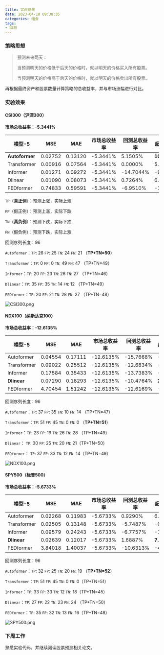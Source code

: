```yaml
---
title: 实验结果
date: 2023-04-10 09:38:35
categories: 组会
tags:
- 回测
---
```


### 策略思想

> 预测未来两天：
>
> 当预测明天的价格低于后天的价格时，就以明天的价格买入所有股票。
>
> 当预测明天的价格高于后天的价格时，就以明天的价格卖出所有股票。

再根据最终资产和股票数量计算策略的总收益率，并与市场涨幅进行对比。

<!--more-->

### 实验效果

#### CSI300（沪深300）

**市场总收益率：-5.3441%**

| 模型-5         | MSE     | MAE     | 市场总收益率 | 回测总收益率 | 超额收益率   | ACC     |
| -------------- | ------- | ------- | ------------ | ------------ | ------------ | ------- |
| **Autoformer** | 0.02752 | 0.13120 | -5.3441%     | 5.1505%      | **10.4946%** | 52.0833 |
| Transformer    | 0.00916 | 0.07564 | -5.3441%     | 0.0000%      | 5.3441%      | 51.0417 |
| Informer       | 0.01271 | 0.09272 | -5.3441%     | -14.7044%    | -9.3603%     | 47.9167 |
| Dlinear        | 0.01090 | 0.08073 | -5.3441%     | 0.7264%      | 6.0705%      | 51.0417 |
| FEDformer      | 0.74833 | 0.59591 | -5.3441%     | -6.9510%     | -1.6069%     | 50.0000 |

`TP`（**真正例**）：预测上涨，实际上涨

`FP`（假正例）：预测上涨，实际下跌

`TN`（**真负例**）：预测下跌，实际下跌

`FN`（假负例）：预测下跌，实际上涨

回测序列长度：96

`Autoformer`：`TP`: 26  `FP`: 25  `TN`: 24  `FN`: 21 （**TP+TN=50**）

`Transformer`：`TP`: 0  `FP`: 0  `TN`: 49  `FN`: 47 （TP+TN=49）

`Informer`：`TP`: 20  `FP`: 23  `TN`: 26  `FN`: 27 （TP+TN=46）

`Dlinear`：`TP`: 35  `FP`: 35  `TN`: 14  `FN`: 12 （TP+TN=49）

`FEDformer`：`TP`: 20  `FP`: 21  `TN`: 28  `FN`: 27 （TP+TN=48）

![CSI300.png](https://s1.ax1x.com/2023/04/11/ppL2hvQ.png)

#### NDX100（纳斯达克100）

**市场总收益率：-12.6135%**

| 模型-5      | MSE     | MAE     | 市场总收益率 | 回测总收益率 | 超额收益率  | ACC     |
| ----------- | ------- | ------- | ------------ | ------------ | ----------- | ------- |
| Autoformer  | 0.04554 | 0.17111 | -12.6135%    | -15.7668%    | -3.1533%    | 48.9583 |
| Transformer | 0.09022 | 0.25512 | -12.6135%    | -12.6834%    | -0.0699%    | 53.1250 |
| Informer    | 0.17584 | 0.35433 | -12.6135%    | -13.7383%    | -1.1248%    | 51.0417 |
| **Dlinear** | 0.07290 | 0.18293 | -12.6135%    | -10.4764%    | **2.1371%** | 52.0833 |
| FEDformer   | 4.70454 | 1.51242 | -12.6135%    | -12.6169%    | -0.0034%    | 51.0417 |

回测序列长度：96

`Autoformer`：`TP`: 37  `FP`: 35  `TN`: 10  `FN`: 14 （TP+TN=47）

`Transformer`：`TP`: 51  `FP`: 45  `TN`: 0  `FN`: 0 （**TP+TN=51**）

`Informer`：`TP`: 23  `FP`: 19  `TN`: 26  `FN`: 28 （TP+TN=49）

`Dlinear`： `TP`: 30  `FP`: 25  `TN`: 20  `FN`: 21（TP+TN=50）

`FEDformer`： `TP`: 37  `FP`: 33  `TN`: 12  `FN`: 14（TP+TN=49）

![NDX100.png](https://s1.ax1x.com/2023/04/11/ppLRlPf.png)

#### SPY500（标普500）

**市场总收益率：-5.6733%**

| 模型-5      | MSE     | MAE     | 市场总收益率 | 回测总收益率 | 超额收益率  | ACC     |
| ----------- | ------- | ------- | ------------ | ------------ | ----------- | ------- |
| Autoformer  | 0.02268 | 0.11983 | -5.6733%     | 0.9290%      | 6.6023%     | 54.1667 |
| Transformer | 0.02505 | 0.13148 | -5.6733%     | -5.7487%     | -0.0754%    | 53.1250 |
| Informer    | 0.09579 | 0.24243 | -5.6733%     | -6.7757%     | -1.1024%    | 46.8750 |
| **Dlinear** | 0.02639 | 0.12017 | -5.6733%     | 1.6887%      | **7.3620%** | 52.0833 |
| FEDformer   | 3.84018 | 1.40037 | -5.6733%     | -10.6313%    | -4.9580%    | 50.0000 |

回测序列长度：96

`Autoformer`：`TP`: 32  `FP`: 25  `TN`: 20  `FN`: 19 （**TP+TN=52**）

`Transformer`：`TP`: 51  `FP`: 45  `TN`: 0  `FN`: 0（TP+TN=51）

`Informer`：`TP`: 33  `FP`: 33  `TN`: 12  `FN`: 18（TP+TN=45）

`Dlinear`：`TP`: 27  `FP`: 22  `TN`: 23  `FN`: 24 （TP+TN=50）

`FEDformer`：`TP`: 35  `FP`: 32  `TN`: 13  `FN`: 16（TP+TN=48）

![SPY500.png](https://s1.ax1x.com/2023/04/11/ppLWzA1.png)

### 下周工作

熟悉实验代码，并继续阅读股票预测相关论文。
